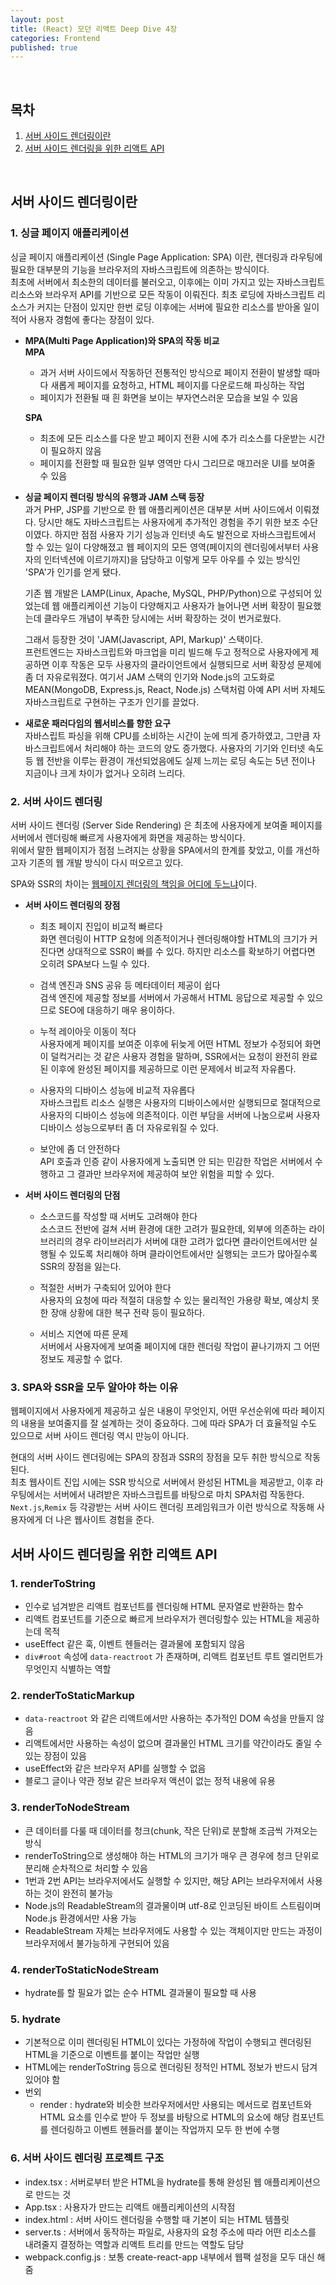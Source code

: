 ```yaml
---
layout: post
title: (React) 모던 리액트 Deep Dive 4장
categories: Frontend
published: true
---
```


<br>

## 목차

1. [서버 사이드 렌더링이란](#서버-사이드-렌더링이란)
2. [서버 사이드 렌더링을 위한 리액트 API](#서버-사이드-렌더링을-위한-리액트-API)

<br>

## 서버 사이드 렌더링이란

### 1. 싱글 페이지 애플리케이션

싱글 페이지 애플리케이션 (Single Page Application: SPA) 이란, 렌더링과 라우팅에 필요한 대부분의 기능을 브라우저의 자바스크립트에 의존하는 방식이다. <br>
최초에 서버에서 최소한의 데이터를 불러오고, 이후에는 이미 가지고 있는 자바스크립트 리소스와 브라우저 API를 기반으로 모든 작동이 이뤄진다. 최초 로딩에 자바스크립트 리소스가 커지는 단점이 있지만 한번 로딩 이후에는 서버에 필요한 리소스를 받아올 일이 적어 사용자 경험에 좋다는 장점이 있다.

- **MPA(Multi Page Application)와 SPA의 작동 비교** <br>
  **MPA**

  - 과거 서버 사이드에서 작동하던 전통적인 방식으로 페이지 전환이 발생할 때마다 새롭게 페이지를 요청하고, HTML 페이지를 다운로드해 파싱하는 작업
  - 페이지가 전환될 때 흰 화면을 보이는 부자연스러운 모습을 보일 수 있음

  **SPA**

  - 최초에 모든 리소스를 다운 받고 페이지 전환 시에 추가 리소스를 다운받는 시간이 필요하지 않음
  - 페이지를 전환할 때 필요한 일부 영역만 다시 그리므로 매끄러운 UI를 보여줄 수 있음

- **싱글 페이지 렌더링 방식의 유행과 JAM 스택 등장** <br>
  과거 PHP, JSP를 기반으로 한 웹 애플리케이션은 대부분 서버 사이드에서 이뤄졌다. 당시만 해도 자바스크립트는 사용자에게 추가적인 경험을 주기 위한 보조 수단이였다. 하지만 점점 사용자 기기 성능과 인터넷 속도 발전으로 자바스크립트에서 할 수 있는 일이 다양해졌고 웹 페이지의 모든 영역(페이지의 렌더링에서부터 사용자의 인터넥션에 이르기까지)을 담당하고 이렇게 모두 아우를 수 있는 방식인 'SPA'가 인기를 얻게 됐다.

  기존 웹 개발은 LAMP(Linux, Apache, MySQL, PHP/Python)으로 구성되어 있었는데 웹 애플리케이션 기능이 다양해지고 사용자가 늘어나면 서버 확장이 필요했는데 클라우드 개념이 부족한 당시에는 서버 확장하는 것이 번거로웠다.

  그래서 등장한 것이 'JAM(Javascript, API, Markup)' 스택이다. <br>
  프런트엔드는 자바스크립트와 마크업을 미리 빌드해 두고 정적으로 사용자에게 제공하면 이후 작동은 모두 사용자의 클라이언트에서 실행되므로 서버 확장성 문제에 좀 더 자유로워졌다. 여기서 JAM 스택의 인기와 Node.js의 고도화로 MEAN(MongoDB, Express.js, React, Node.js) 스택처럼 아예 API 서버 자체도 자바스크립트로 구현하는 구조가 인기를 끌었다.

- **새로운 패러다임의 웹서비스를 향한 요구** <br>
  자바스립트 파싱을 위해 CPU를 소비하는 시간이 눈에 띄게 증가하였고, 그만큼 자바스크립트에서 처리해야 하는 코드의 양도 증가했다. 사용자의 기기와 인터넷 속도 등 웹 전반을 이루는 환경이 개선되었음에도 실제 느끼는 로딩 속도는 5년 전이나 지금이나 크게 차이가 없거나 오히려 느리다.

### 2. 서버 사이드 렌더링

서버 사이드 렌더링 (Server Side Rendering) 은 최초에 사용자에게 보여줄 페이지를 서버에서 렌더링해 빠르게 사용자에게 화면을 제공하는 방식이다. <br>
위에서 말한 웹페이지가 점점 느려지는 상황을 SPA에서의 한계를 찾았고, 이를 개선하고자 기존의 웹 개발 방식이 다시 떠오르고 있다.

SPA와 SSR의 차이는 <u>웹페이지 렌더링의 책임을 어디에 두느냐</u>이다.

- **서버 사이드 렌더링의 장점**

  - 최초 페이지 진입이 비교적 빠르다 <br>
    화면 렌더링이 HTTP 요청에 의존적이거나 렌더링해야할 HTML의 크기가 커진다면 상대적으로 SSR이 빠를 수 있다. 하지만 리소스를 확보하기 어렵다면 오히려 SPA보다 느릴 수 있다.

  - 검색 엔진과 SNS 공유 등 메타데이터 제공이 쉽다 <br>
    검색 엔진에 제공할 정보를 서버에서 가공해서 HTML 응답으로 제공할 수 있으므로 SEO에 대응하기 매우 용이하다.

  - 누적 레이아웃 이동이 적다 <br>
    사용자에게 페이지를 보여준 이후에 뒤늦게 어떤 HTML 정보가 수정되어 화면이 덜컥거리는 것 같은 사용자 경험을 말하며, SSR에서는 요청이 완전히 완료된 이후에 완성된 페이지를 제공하므로 이런 문제에서 비교적 자유롭다.

  - 사용자의 디바이스 성능에 비교적 자유롭다 <br>
    자바스크립트 리소스 실행은 사용자의 디바이스에서만 실행되므로 절대적으로 사용자의 디바이스 성능에 의존적이다. 이런 부담을 서버에 나눔으로써 사용자 디바이스 성능으로부터 좀 더 자유로워질 수 있다.

  - 보안에 좀 더 안전하다 <br>
    API 호출과 인증 같이 사용자에게 노출되면 안 되는 민감한 작업은 서버에서 수행하고 그 결과만 브라우저에 제공하여 보안 위험을 피할 수 있다.

- **서버 사이드 렌더링의 단점**

  - 소스코드를 작성할 때 서버도 고려해야 한다 <br>
    소스코드 전반에 걸쳐 서버 환경에 대한 고려가 필요한데, 외부에 의존하는 라이브러리의 경우 라이브러리가 서버에 대한 고려가 없다면 클라이언트에서만 실행될 수 있도록 처리해야 하며 클라이언트에서만 실행되는 코드가 많아질수록 SSR의 장점을 잃는다.

  - 적절한 서버가 구축되어 있어야 한다 <br>
    사용자의 요청에 따라 적절히 대응할 수 있는 물리적인 가용량 확보, 예상치 못한 장애 상황에 대한 복구 전략 등이 필요하다.

  - 서비스 지연에 따른 문제 <br>
    서버에서 사용자에게 보여줄 페이지에 대한 렌더링 작업이 끝나기까지 그 어떤 정보도 제공할 수 없다.

### 3. SPA와 SSR을 모두 알아야 하는 이유

웹페이지에서 사용자에게 제공하고 싶은 내용이 무엇인지, 어떤 우선순위에 따라 페이지의 내용을 보여줄지를 잘 설계하는 것이 중요하다. 그에 따라 SPA가 더 효율적일 수도 있으므로 서버 사이드 렌더링 역시 만능이 아니다.

현대의 서버 사이드 렌더링에는 SPA의 장점과 SSR의 장점을 모두 취한 방식으로 작동된다. <br>
최초 웹사이트 진입 시에는 SSR 방식으로 서버에서 완성된 HTML을 제공받고, 이후 라우팅에서는 서버에서 내려받은 자바스크립트를 바탕으로 마치 SPA처럼 작동한다. `Next.js`,`Remix` 등 각광받는 서버 사이드 렌더링 프레임워크가 이런 방식으로 작동해 사용자에게 더 나은 웹사이트 경험을 준다.

## 서버 사이드 렌더링을 위한 리액트 API

### 1. renderToString

- 인수로 넘겨받은 리액트 컴포넌트를 렌더링해 HTML 문자열로 반환하는 함수
- 리액트 컴포넌트를 기준으로 빠르게 브라우저가 렌더링할수 있는 HTML을 제공하는데 목적
- useEffect 같은 훅, 이벤트 헨들러는 결과물에 포함되지 않음
- `div#root` 속성에 `data-reactroot` 가 존재하며, 리액트 컴포넌트 루트 엘리먼트가 무엇인지 식별하는 역할

### 2. renderToStaticMarkup

- `data-reactroot` 와 같은 리액트에서만 사용하는 추가적인 DOM 속성을 만들지 않음
- 리액트에서만 사용하는 속성이 없으며 결과물인 HTML 크기를 약간이라도 줄일 수 있는 장점이 있음
- useEffect와 같은 브라우저 API를 실행할 수 없음
- 블로그 글이나 약관 정보 같은 브라우저 액션이 없는 정적 내용에 유용

### 3. renderToNodeStream

- 큰 데이터를 다룰 때 데이터를 청크(chunk, 작은 단위)로 분할해 조금씩 가져오는 방식
- renderToString으로 생성해야 하는 HTML의 크기가 매우 큰 경우에 청크 단위로 분리해 순차적으로 처리할 수 있음
- 1번과 2번 API는 브라우저에서도 실행할 수 있지만, 해당 API는 브라우저에서 사용하는 것이 완전히 불가능
- Node.js의 ReadableStream의 결과물이며 utf-8로 인코딩된 바이트 스트림이며 Node.js 환경에서만 사용 가능
- ReadableStream 자체는 브라우저에도 사용할 수 있는 객체이지만 만드는 과정이 브라우저에서 불가능하게 구현되어 있음

### 4. renderToStaticNodeStream

- hydrate를 할 필요가 없는 순수 HTML 결과물이 필요할 때 사용

### 5. hydrate

- 기본적으로 이미 렌더링된 HTML이 있다는 가정하에 작업이 수행되고 렌더링된 HTML을 기준으로 이벤트를 붙이는 작업만 실행
- HTML에는 renderToString 등으로 렌더링된 정적인 HTML 정보가 반드시 담겨있어야 함
- 번외
  - render : hydrate와 비슷한 브라우저에서만 사용되는 메서드로 컴포넌트와 HTML 요소를 인수로 받아 두 정보를 바탕으로 HTML의 요소에 해당 컴포넌트를 렌더링하고 이벤트 헨들러를 붙이는 작업까지 모두 한 번에 수행

### 6. 서버 사이드 렌더링 프로젝트 구조

- index.tsx : 서버로부터 받은 HTML을 hydrate를 통해 완성된 웹 애플리케이션으로 만드는 것
- App.tsx : 사용자가 만드는 리액트 애플리케이션의 시작점
- index.html : 서버 사이드 렌더링을 수행할 때 기본이 되는 HTML 템플릿
- server.ts : 서버에서 동작하는 파일로, 사용자의 요청 주소에 따라 어떤 리소스를 내려줄지 결정하는 역할과 리액트 트리를 만드는 역할도 담당
- webpack.config.js : 보통 create-react-app 내부에서 웹팩 설정을 모두 대신 해줌
